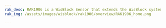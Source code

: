 ```yaml
---
rak_desc: RAK1906 is a WisBlock Sensor that extends the WisBlock system with a Bosch BME680 environment sensor. A ready-to-use SW library and tutorial make it easy to build a temperature and humidity data acquisition system.
rak_img: /assets/images/wisblock/rak1906/overview/RAK1906_home.png

---
```


<rk-redirect to="/Product-Categories/WisBlock/RAK1906/Overview/" />
